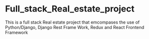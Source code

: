 # Full_stack_Real_estate_project


This is a full stack Real estate project that emcompases the use of Python/Django, Django Rest Frame Work, Redux and React Frontend Framework

